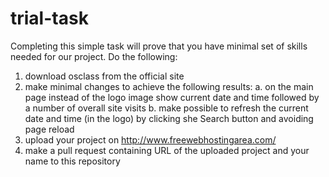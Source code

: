 trial-task
==========

Completing this simple task will prove that you have minimal set of skills needed for our project.
Do the following:

1. download osclass from the official site
2. make minimal changes to achieve the following results:
  a. on the main page instead of the logo image show current date and time followed by a number of overall site visits
  b. make possible to refresh the current date and time (in the logo) by clicking she Search button and avoiding page reload
3. upload your project on http://www.freewebhostingarea.com/
4. make a pull request containing URL of the uploaded project and your name to this repository